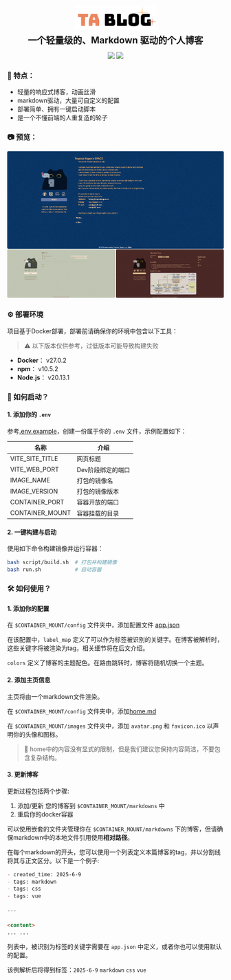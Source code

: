 <div align="center">
  <img src="assets/logo.png" style="vertical-align:middle;height:4em;">
  <h2 style="margin: 0.5rem">一个轻量级的、Markdown 驱动的个人博客</h2>
</div>

<p align="center">
  <a href="README.md"><img src="https://img.shields.io/badge/Language-English-blue.svg"></a>
  <a href="README_CN.md"><img src="https://img.shields.io/badge/Language-简体中文-red.svg"></a>
</p>

### 🌟 特点：
- 轻量的响应式博客，动画丝滑
- markdown驱动，大量可自定义的配置
- 部署简单、拥有一键启动脚本
- 是一个不懂前端的人重复造的轮子

### 📷 预览：

![](assets/blog.png)

### ⚙️ 部署环境

项目基于Docker部署，部署前请确保你的环境中包含以下工具：

> ⚠️ 以下版本仅供参考，过低版本可能导致构建失败

- **Docker**： v27.0.2
- **npm**： v10.5.2
- **Node.js**： v20.13.1

### 🚀 如何启动？

#### 1. 添加你的 `.env`

参考[.env.example](.env.example)，创建一份属于你的 `.env` 文件，示例配置如下：

| 名称 | 介绍 |
| --- | --- |
| VITE_SITE_TITLE | 网页标题 |
| VITE_WEB_PORT | Dev阶段绑定的端口 |
| IMAGE_NAME | 打包的镜像名 |
| IMAGE_VERSION | 打包的镜像版本 |
| CONTAINER_PORT | 容器开放的端口 |
| CONTAINER_MOUNT | 容器挂载的目录 |

#### 2. 一键构建与启动

使用如下命令构建镜像并运行容器：

```bash
bash script/build.sh  # 打包并构建镜像
bash run.sh           # 启动容器
```
### 🛠️  如何使用？

#### 1. 添加你的配置

在 `$CONTAINER_MOUNT/config` 文件夹中，添加配置文件 [app.json](./public/config/app.json)

在该配置中，`label_map` 定义了可以作为标签被识别的关键字。在博客被解析时，这些关键字将被渲染为tag，相关细节将在后文介绍。

`colors` 定义了博客的主题配色。在路由跳转时，博客将随机切换一个主题。

#### 2. 添加主页信息

主页将由一个markdown文件渲染。

在 `$CONTAINER_MOUNT/config` 文件夹中，添加[home.md](./public/config/home.md)

在 `$CONTAINER_MOUNT/images` 文件夹中，添加 `avatar.png` 和 `favicon.ico` 以声明你的头像和图标。

> 📌 home中的内容没有显式的限制，但是我们建议您保持内容简洁，不要包含复杂结构。

#### 3. 更新博客

更新过程包括两个步骤:
1. 添加/更新 您的博客到 `$CONTAINER_MOUNT/markdowns` 中
2. 重启你的docker容器

可以使用嵌套的文件夹管理你在 `$CONTAINER_MOUNT/markdowns` 下的博客，但请确保markdown中的本地文件引用使用**相对路径**。

在每个markdown的开头，您可以使用一个列表定义本篇博客的tag，并以分割线将其与正文区分。以下是一个例子:

```markdown
- created_time: 2025-6-9
- tags: markdown
- tags: css
- tags: vue

---

<content>
... ...
```

列表中，被识别为标签的关键字需要在 `app.json` 中定义，或者你也可以使用默认的配置。

该例解析后将得到标签：`2025-6-9` `markdown` `css` `vue`
